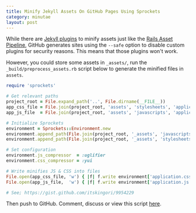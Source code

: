 ```yaml
---
title: Minify Jekyll Assets On GitHub Pages Using Sprockets
category: minutae
layout: post
---
```


While there are [Jekyll plugins][2] to minify assets just like the [Rails Asset
Pipeline][3], GitHub generates sites using the `--safe` option to disable custom
plugins for security reasons. This means that those plugins won't work.

However, you could store some assets in `_assets/`, run the
`_build/preprocess_assets.rb` script below to generate the minified files in
`assets`.

```ruby
require 'sprockets'

# Get relevant paths
project_root = File.expand_path('..', File.dirname(__FILE__))
app_css_file = File.join(project_root, 'assets', 'stylesheets', 'application.css')
app_js_file  = File.join(project_root, 'assets', 'javascripts', 'application.js')

# Initialize Sprockets
environment = Sprockets::Environment.new
environment.append_path(File.join(project_root, '_assets', 'javascripts'))
environment.append_path(File.join(project_root, '_assets', 'stylesheets'))

# Set configuration
environment.js_compressor  = :uglifier
environment.css_compressor = :yui

# Write minifies JS & CSS into files
File.open(app_css_file, 'w') { |f| f.write environment['application.css'].to_s }
File.open(app_js_file,  'w') { |f| f.write environment['application.js'].to_s }

# See; https://gist.github.com/itskingori/9954229
```

Then push to GitHub. Comment, discuss or view this script [here][1].

[1]: https://gist.github.com/itskingori/9954229
[2]: http://jekyllrb.com/docs/plugins/
[3]: http://guides.rubyonrails.org/asset_pipeline.html
[4]: http://jekyllrb.com
